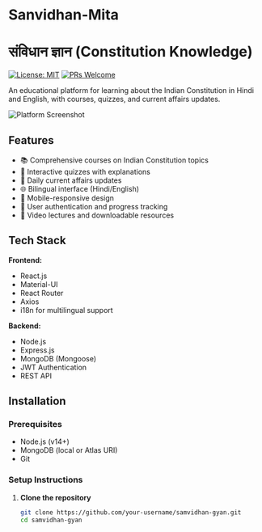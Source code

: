# Sanvidhan-Mita
# संविधान ज्ञान (Constitution Knowledge)

[![License: MIT](https://img.shields.io/badge/License-MIT-yellow.svg)](https://opensource.org/licenses/MIT)
[![PRs Welcome](https://img.shields.io/badge/PRs-welcome-brightgreen.svg)](http://makeapullrequest.com)

An educational platform for learning about the Indian Constitution in Hindi and English, with courses, quizzes, and current affairs updates.

![Platform Screenshot](https://via.placeholder.com/800x400?text=Samvidhan+Gyan+Screenshot)

## Features

- 📚 Comprehensive courses on Indian Constitution topics
- 🧠 Interactive quizzes with explanations
- 📰 Daily current affairs updates
- 🌐 Bilingual interface (Hindi/English)
- 📱 Mobile-responsive design
- 🔐 User authentication and progress tracking
- 🎥 Video lectures and downloadable resources

## Tech Stack

**Frontend:**
- React.js
- Material-UI
- React Router
- Axios
- i18n for multilingual support

**Backend:**
- Node.js
- Express.js
- MongoDB (Mongoose)
- JWT Authentication
- REST API

## Installation

### Prerequisites
- Node.js (v14+)
- MongoDB (local or Atlas URI)
- Git

### Setup Instructions

1. **Clone the repository**
   ```bash
   git clone https://github.com/your-username/samvidhan-gyan.git
   cd samvidhan-gyan
